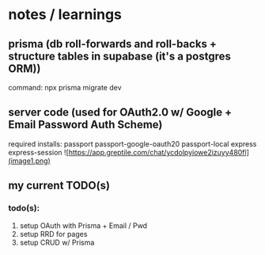 # notes / learnings
## prisma (db roll-forwards and roll-backs + structure tables in supabase (it's a postgres ORM))
command: npx prisma migrate dev
## server code (used for OAuth2.0 w/ Google + Email Password Auth Scheme)
required installs: passport passport-google-oauth20 passport-local express express-session
![https://app.greptile.com/chat/ycdolpyiowe2izuyy480fl](image1.png)

## my current TODO(s)
### todo(s): 
1. setup OAuth with Prisma + Email / Pwd
2. setup RRD for pages
3. setup CRUD w/ Prisma

